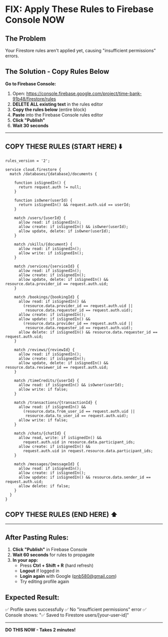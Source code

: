 # FIX: Apply These Rules to Firebase Console NOW

## The Problem
Your Firestore rules aren't applied yet, causing "insufficient permissions" errors.

## The Solution - Copy Rules Below

**Go to Firebase Console:**
1. Open: https://console.firebase.google.com/project/time-bank-91b48/firestore/rules
2. **DELETE ALL existing text** in the rules editor
3. **Copy the rules below** (entire block)
4. **Paste** into the Firebase Console rules editor
5. **Click "Publish"**
6. **Wait 30 seconds**

---

## COPY THESE RULES (START HERE) ⬇️

```
rules_version = '2';

service cloud.firestore {
  match /databases/{database}/documents {
    
    function isSignedIn() {
      return request.auth != null;
    }
    
    function isOwner(userId) {
      return isSignedIn() && request.auth.uid == userId;
    }

    match /users/{userId} {
      allow read: if isSignedIn();
      allow create: if isSignedIn() && isOwner(userId);
      allow update, delete: if isOwner(userId);
    }

    match /skills/{document} {
      allow read: if isSignedIn();
      allow write: if isSignedIn();
    }

    match /services/{serviceId} {
      allow read: if isSignedIn();
      allow create: if isSignedIn();
      allow update, delete: if isSignedIn() && resource.data.provider_id == request.auth.uid;
    }

    match /bookings/{bookingId} {
      allow read: if isSignedIn() && 
        (resource.data.provider_id == request.auth.uid || 
         resource.data.requester_id == request.auth.uid);
      allow create: if isSignedIn();
      allow update: if isSignedIn() && 
        (resource.data.provider_id == request.auth.uid || 
         resource.data.requester_id == request.auth.uid);
      allow delete: if isSignedIn() && resource.data.requester_id == request.auth.uid;
    }

    match /reviews/{reviewId} {
      allow read: if isSignedIn();
      allow create: if isSignedIn();
      allow update, delete: if isSignedIn() && resource.data.reviewer_id == request.auth.uid;
    }

    match /timeCredits/{userId} {
      allow read: if isSignedIn() && isOwner(userId);
      allow write: if false;
    }

    match /transactions/{transactionId} {
      allow read: if isSignedIn() && 
        (resource.data.from_user_id == request.auth.uid || 
         resource.data.to_user_id == request.auth.uid);
      allow write: if false;
    }

    match /chats/{chatId} {
      allow read, write: if isSignedIn() && 
        request.auth.uid in resource.data.participant_ids;
      allow create: if isSignedIn() && 
        request.auth.uid in request.resource.data.participant_ids;
    }

    match /messages/{messageId} {
      allow read: if isSignedIn();
      allow create: if isSignedIn();
      allow update: if isSignedIn() && resource.data.sender_id == request.auth.uid;
      allow delete: if false;
    }
  }
}
```

## COPY THESE RULES (END HERE) ⬆️

---

## After Pasting Rules:

1. **Click "Publish"** in Firebase Console
2. **Wait 60 seconds** for rules to propagate
3. **In your app:**
   - Press **Ctrl + Shift + R** (hard refresh)
   - **Logout** if logged in
   - **Login again** with Google (pnb580@gmail.com)
   - Try editing profile again

## Expected Result:
✅ Profile saves successfully
✅ No "insufficient permissions" error
✅ Console shows: "✅ Saved to Firestore users/[your-user-id]"

---

**DO THIS NOW - Takes 2 minutes!**
